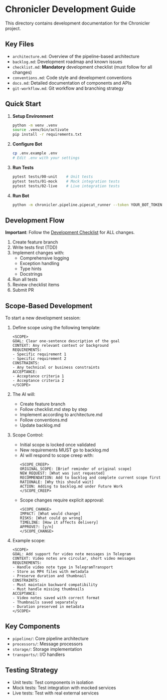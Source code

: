 # Chronicler Development Guide

This directory contains development documentation for the Chronicler project.

## Key Files

- `architecture.md`: Overview of the pipeline-based architecture
- `backlog.md`: Development roadmap and known issues
- `checklist.md`: **Mandatory** development checklist (must follow for all changes)
- `conventions.md`: Code style and development conventions
- `docs.md`: Detailed documentation of components and APIs
- `git-workflow.md`: Git workflow and branching strategy

## Quick Start

1. **Setup Environment**
   ```bash
   python -m venv .venv
   source .venv/bin/activate
   pip install -r requirements.txt
   ```

2. **Configure Bot**
   ```bash
   cp .env.example .env
   # Edit .env with your settings
   ```

3. **Run Tests**
   ```bash
   pytest tests/00-unit    # Unit tests
   pytest tests/01-mock    # Mock integration tests
   pytest tests/02-live    # Live integration tests
   ```

4. **Run Bot**
   ```bash
   python -m chronicler.pipeline.pipecat_runner --token YOUR_BOT_TOKEN --storage /path/to/storage
   ```

## Development Flow

**Important**: Follow the [Development Checklist](checklist.md) for ALL changes.

1. Create feature branch
2. Write tests first (TDD)
3. Implement changes with:
   - Comprehensive logging
   - Exception handling
   - Type hints
   - Docstrings
4. Run all tests
5. Review checklist items
6. Submit PR

## Scope-Based Development

To start a new development session:

1. Define scope using the following template:
   ```
   <SCOPE>
   GOAL: Clear one-sentence description of the goal
   CONTEXT: Any relevant context or background
   REQUIREMENTS:
   - Specific requirement 1
   - Specific requirement 2
   CONSTRAINTS:
   - Any technical or business constraints
   ACCEPTANCE:
   - Acceptance criteria 1
   - Acceptance criteria 2
   </SCOPE>
   ```

2. The AI will:
   - Create feature branch
   - Follow checklist.md step by step
   - Implement according to architecture.md
   - Follow conventions.md
   - Update backlog.md

3. Scope Control:
   - Initial scope is locked once validated
   - New requirements MUST go to backlog.md
   - AI will respond to scope creep with:
     ```
     <SCOPE_CREEP>
     ORIGINAL_SCOPE: [Brief reminder of original scope]
     NEW_REQUEST: [What was just requested]
     RECOMMENDATION: Add to backlog and complete current scope first
     RATIONALE: [Why this should wait]
     ACTION: Adding to backlog.md under Future Work
     </SCOPE_CREEP>
     ```
   - Scope changes require explicit approval:
     ```
     <SCOPE_CHANGE>
     IMPACT: [What would change]
     RISKS: [What could go wrong]
     TIMELINE: [How it affects delivery]
     APPROVE?: [y/n]
     </SCOPE_CHANGE>
     ```

4. Example scope:
   ```
   <SCOPE>
   GOAL: Add support for video note messages in Telegram
   CONTEXT: Video notes are circular, short video messages
   REQUIREMENTS:
   - Handle video note type in TelegramTransport
   - Store as MP4 files with metadata
   - Preserve duration and thumbnail
   CONSTRAINTS:
   - Must maintain backward compatibility
   - Must handle missing thumbnails
   ACCEPTANCE:
   - Video notes saved with correct format
   - Thumbnails saved separately
   - Duration preserved in metadata
   </SCOPE>
   ```

## Key Components

- `pipeline/`: Core pipeline architecture
- `processors/`: Message processors
- `storage/`: Storage implementation
- `transports/`: I/O handlers

## Testing Strategy

- Unit tests: Test components in isolation
- Mock tests: Test integration with mocked services
- Live tests: Test with real external services 